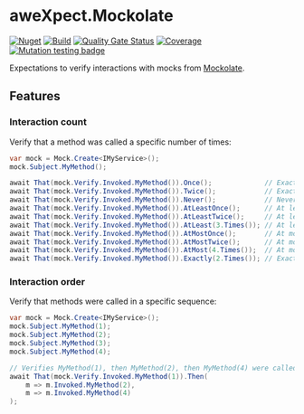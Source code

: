 # aweXpect.Mockolate

[![Nuget](https://img.shields.io/nuget/v/aweXpect.Mockolate)](https://www.nuget.org/packages/aweXpect.Mockolate)
[![Build](https://github.com/aweXpect/aweXpect.Mockolate/actions/workflows/build.yml/badge.svg)](https://github.com/aweXpect/aweXpect.Mockolate/actions/workflows/build.yml)
[![Quality Gate Status](https://sonarcloud.io/api/project_badges/measure?project=aweXpect_aweXpect.Mockolate&metric=alert_status)](https://sonarcloud.io/summary/new_code?id=aweXpect_aweXpect.Mockolate)
[![Coverage](https://sonarcloud.io/api/project_badges/measure?project=aweXpect_aweXpect.Mockolate&metric=coverage)](https://sonarcloud.io/summary/overall?id=aweXpect_aweXpect.Mockolate)
[![Mutation testing badge](https://img.shields.io/endpoint?style=flat&url=https%3A%2F%2Fbadge-api.stryker-mutator.io%2Fgithub.com%2FaweXpect%2FaweXpect.Mockolate%2Fmain)](https://dashboard.stryker-mutator.io/reports/github.com/aweXpect/aweXpect.Mockolate/main)

Expectations to verify interactions with mocks from [Mockolate](https://github.com/aweXpect/Mockolate).

## Features

### Interaction count
Verify that a method was called a specific number of times:

```csharp
var mock = Mock.Create<IMyService>();
mock.Subject.MyMethod();

await That(mock.Verify.Invoked.MyMethod()).Once();             // Exactly once
await That(mock.Verify.Invoked.MyMethod()).Twice();            // Exactly twice
await That(mock.Verify.Invoked.MyMethod()).Never();            // Never called
await That(mock.Verify.Invoked.MyMethod()).AtLeastOnce();      // At least once
await That(mock.Verify.Invoked.MyMethod()).AtLeastTwice();     // At least twice
await That(mock.Verify.Invoked.MyMethod()).AtLeast(3.Times()); // At least 3 times
await That(mock.Verify.Invoked.MyMethod()).AtMostOnce();       // At most once
await That(mock.Verify.Invoked.MyMethod()).AtMostTwice();      // At most twice
await That(mock.Verify.Invoked.MyMethod()).AtMost(4.Times());  // At most 4 times
await That(mock.Verify.Invoked.MyMethod()).Exactly(2.Times()); // Exactly 2 times
```

### Interaction order
Verify that methods were called in a specific sequence:

```csharp
var mock = Mock.Create<IMyService>();
mock.Subject.MyMethod(1);
mock.Subject.MyMethod(2);
mock.Subject.MyMethod(3);
mock.Subject.MyMethod(4);

// Verifies MyMethod(1), then MyMethod(2), then MyMethod(4) were called in order
await That(mock.Verify.Invoked.MyMethod(1)).Then(
    m => m.Invoked.MyMethod(2),
    m => m.Invoked.MyMethod(4)
);
```

